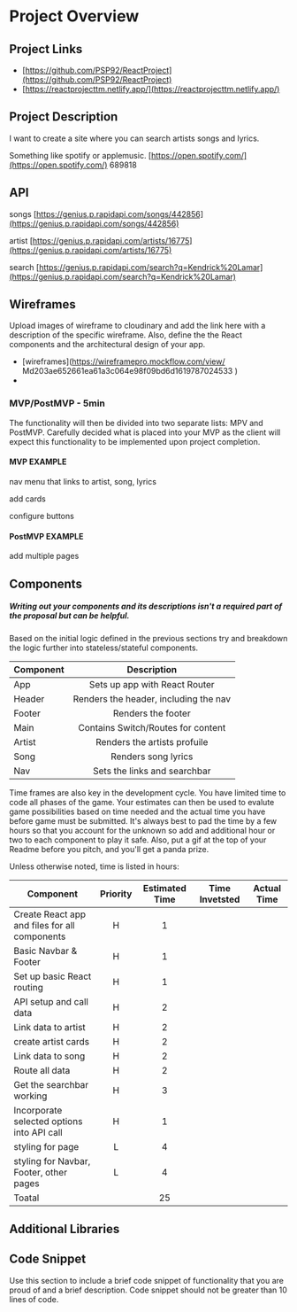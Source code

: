 # Project Overview

## Project Links

- [https://github.com/PSP92/ReactProject](https://github.com/PSP92/ReactProject)
- [https://reactprojecttm.netlify.app/](https://reactprojecttm.netlify.app/)

## Project Description

I want to create a site where you can search artists songs and lyrics. 

Something like spotify or applemusic.
[https://open.spotify.com/](https://open.spotify.com/)
 689818

## API
songs
[https://genius.p.rapidapi.com/songs/442856](https://genius.p.rapidapi.com/songs/442856)

artist
[https://genius.p.rapidapi.com/artists/16775](https://genius.p.rapidapi.com/artists/16775)

search
[https://genius.p.rapidapi.com/search?q=Kendrick%20Lamar](https://genius.p.rapidapi.com/search?q=Kendrick%20Lamar)


  


## Wireframes

Upload images of wireframe to cloudinary and add the link here with a description of the specific wireframe. Also, define the the React components and the architectural design of your app.

- [wireframes](https://wireframepro.mockflow.com/view/ 
Md203ae652661ea61a3c064e98f09bd6d1619787024533
)
- []()


### MVP/PostMVP - 5min

The functionality will then be divided into two separate lists: MPV and PostMVP.  Carefully decided what is placed into your MVP as the client will expect this functionality to be implemented upon project completion.  

#### MVP EXAMPLE
nav menu that links to artist, song, lyrics

add cards

configure buttons

#### PostMVP EXAMPLE
add multiple pages 


## Components
##### Writing out your components and its descriptions isn't a required part of the proposal but can be helpful.

Based on the initial logic defined in the previous sections try and breakdown the logic further into stateless/stateful components. 

| Component | Description | 
| --- | :---: |  
| App | Sets up app with React Router | 
| Header | Renders the header, including the nav | 
| Footer | Renders the footer |
| Main | Contains Switch/Routes for content |
| Artist| Renders the artists profuile |
| Song | Renders song lyrics |
| Nav | Sets the links and searchbar |


Time frames are also key in the development cycle.  You have limited time to code all phases of the game.  Your estimates can then be used to evalute game possibilities based on time needed and the actual time you have before game must be submitted. It's always best to pad the time by a few hours so that you account for the unknown so add and additional hour or two to each component to play it safe. Also, put a gif at the top of your Readme before you pitch, and you'll get a panda prize.

Unless otherwise noted, time is listed in hours:

| Component | Priority | Estimated Time | Time Invetsted | Actual Time |
| --- | :---: |  :---: | :---: | :---: |
| Create React app and files for all components | H | 1 |  |  |
| Basic Navbar & Footer | H | 1 |  | |
| Set up basic React routing | H | 1 |  |  |
| API setup and call data | H | 2 | | |
| Link data to artist | H | 2 |  | |
|create artist cards| H | 2| | |
| Link data to song | H | 2 | | |
|Route all data | H | 2 | | |
| Get the searchbar working| H | 3 |  | |
| Incorporate selected options into API call | H | 1 | | |
|styling for page | L | 4 |  |  |
|styling for Navbar, Footer, other pages | L | 4 |  |  |
|Toatal | | 25 |  |  |



## Additional Libraries


## Code Snippet

Use this section to include a brief code snippet of functionality that you are proud of and a brief description.  Code snippet should not be greater than 10 lines of code.




